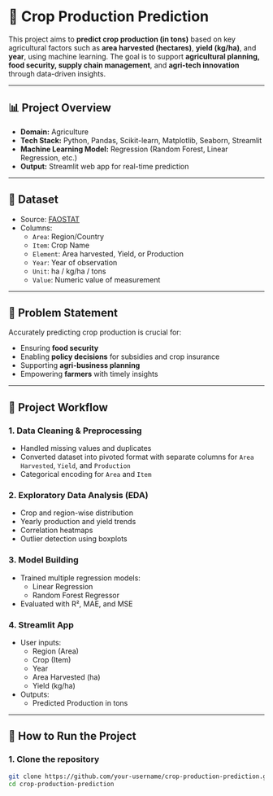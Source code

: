 # 🌾 Crop Production Prediction

This project aims to **predict crop production (in tons)** based on key agricultural factors such as **area harvested (hectares)**, **yield (kg/ha)**, and **year**, using machine learning. The goal is to support **agricultural planning, food security, supply chain management**, and **agri-tech innovation** through data-driven insights.

---

## 📊 Project Overview

- **Domain:** Agriculture
- **Tech Stack:** Python, Pandas, Scikit-learn, Matplotlib, Seaborn, Streamlit
- **Machine Learning Model:** Regression (Random Forest, Linear Regression, etc.)
- **Output:** Streamlit web app for real-time prediction

---

## 📁 Dataset

- Source: [FAOSTAT](https://www.fao.org/faostat/en/)
- Columns:
  - `Area`: Region/Country
  - `Item`: Crop Name
  - `Element`: Area harvested, Yield, or Production
  - `Year`: Year of observation
  - `Unit`: ha / kg/ha / tons
  - `Value`: Numeric value of measurement

---

## 📌 Problem Statement

Accurately predicting crop production is crucial for:
- Ensuring **food security**
- Enabling **policy decisions** for subsidies and crop insurance
- Supporting **agri-business planning**
- Empowering **farmers** with timely insights

---

## 🔧 Project Workflow

### 1. Data Cleaning & Preprocessing
- Handled missing values and duplicates
- Converted dataset into pivoted format with separate columns for `Area Harvested`, `Yield`, and `Production`
- Categorical encoding for `Area` and `Item`

### 2. Exploratory Data Analysis (EDA)
- Crop and region-wise distribution
- Yearly production and yield trends
- Correlation heatmaps
- Outlier detection using boxplots

### 3. Model Building
- Trained multiple regression models:
  - Linear Regression
  - Random Forest Regressor
- Evaluated with R², MAE, and MSE

### 4. Streamlit App
- User inputs:
  - Region (Area)
  - Crop (Item)
  - Year
  - Area Harvested (ha)
  - Yield (kg/ha)
- Outputs:
  - Predicted Production in tons

---

## 🚀 How to Run the Project

### 1. Clone the repository
```bash
git clone https://github.com/your-username/crop-production-prediction.git
cd crop-production-prediction

